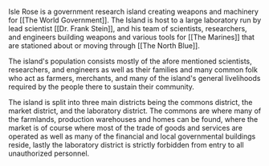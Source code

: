 Isle Rose is a government research island creating weapons and machinery for [[The World Government]]. The Island is host to a large laboratory run by lead scientist [[Dr. Frank Stein]], and his team of scientists, researchers, and engineers building weapons and various tools for [[The Marines]] that are stationed about or moving through [[The North Blue]].

The island's population consists mostly of the afore mentioned scientists, researchers, and engineers as well as their families and many common folk who act as farmers, merchants, and many of the island's general livelihoods required by the people there to sustain their community.

The island is split into three main districts being the commons district, the market district, and the laboratory district. The commons are where many of the farmlands, production warehouses and homes can be found, where the market is of course where most of the trade of goods and services are operated as well as many of the financial and local governmental buildings reside, lastly the laboratory district is strictly forbidden from entry to all unauthorized personnel. 